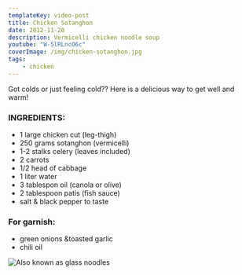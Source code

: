 ```yaml
---
templateKey: video-post
title: Chicken Sotanghon
date: 2012-11-28
description: Vermicelli chicken noodle soup
youtube: "W-5lRLncO6c"
coverImage: /img/chicken-sotanghon.jpg
tags:
    - chicken
---
```


Got colds or just feeling cold?? Here is a delicious way to get well and warm!

### INGREDIENTS:
* 1 large chicken cut (leg-thigh)
* 250 grams sotanghon (vermicelli)
* 1-2 stalks celery (leaves included)
* 2 carrots
* 1/2 head of cabbage
* 1 liter water
* 3 tablespon oil (canola or olive)
* 2 tablespoon patis (fish sauce)
* salt & black pepper to taste

### For garnish:
* green onions &toasted garlic
* chili oil

![Also known as glass noodles](/img/vermecelli-noodles.jpg)


